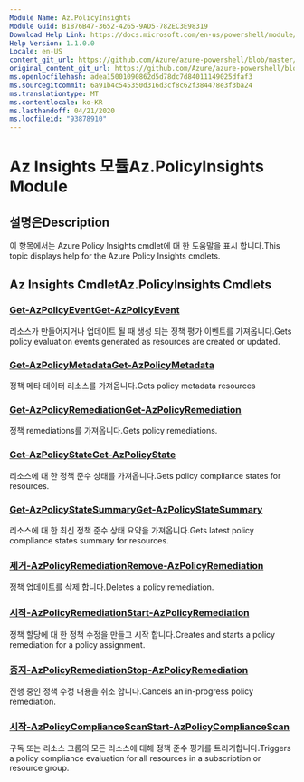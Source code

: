 ```yaml
---
Module Name: Az.PolicyInsights
Module Guid: B1876B47-3652-4265-9AD5-782EC3E98319
Download Help Link: https://docs.microsoft.com/en-us/powershell/module/az.policyinsights
Help Version: 1.1.0.0
Locale: en-US
content_git_url: https://github.com/Azure/azure-powershell/blob/master/src/PolicyInsights/PolicyInsights/help/Az.PolicyInsights.md
original_content_git_url: https://github.com/Azure/azure-powershell/blob/master/src/PolicyInsights/PolicyInsights/help/Az.PolicyInsights.md
ms.openlocfilehash: adea15001090862d5d78dc7d84011149025dfaf3
ms.sourcegitcommit: 6a91b4c545350d316d3cf8c62f384478e3f3ba24
ms.translationtype: MT
ms.contentlocale: ko-KR
ms.lasthandoff: 04/21/2020
ms.locfileid: "93878910"
---
```

# <span data-ttu-id="9f324-101">Az Insights 모듈</span><span class="sxs-lookup"><span data-stu-id="9f324-101">Az.PolicyInsights Module</span></span>
## <span data-ttu-id="9f324-102">설명은</span><span class="sxs-lookup"><span data-stu-id="9f324-102">Description</span></span>
<span data-ttu-id="9f324-103">이 항목에서는 Azure Policy Insights cmdlet에 대 한 도움말을 표시 합니다.</span><span class="sxs-lookup"><span data-stu-id="9f324-103">This topic displays help for the Azure Policy Insights cmdlets.</span></span>

## <span data-ttu-id="9f324-104">Az Insights Cmdlet</span><span class="sxs-lookup"><span data-stu-id="9f324-104">Az.PolicyInsights Cmdlets</span></span>
### [<span data-ttu-id="9f324-105">Get-AzPolicyEvent</span><span class="sxs-lookup"><span data-stu-id="9f324-105">Get-AzPolicyEvent</span></span>](Get-AzPolicyEvent.md)
<span data-ttu-id="9f324-106">리소스가 만들어지거나 업데이트 될 때 생성 되는 정책 평가 이벤트를 가져옵니다.</span><span class="sxs-lookup"><span data-stu-id="9f324-106">Gets policy evaluation events generated as resources are created or updated.</span></span>

### [<span data-ttu-id="9f324-107">Get-AzPolicyMetadata</span><span class="sxs-lookup"><span data-stu-id="9f324-107">Get-AzPolicyMetadata</span></span>](Get-AzPolicyMetadata.md)
<span data-ttu-id="9f324-108">정책 메타 데이터 리소스를 가져옵니다.</span><span class="sxs-lookup"><span data-stu-id="9f324-108">Gets policy metadata resources</span></span>

### [<span data-ttu-id="9f324-109">Get-AzPolicyRemediation</span><span class="sxs-lookup"><span data-stu-id="9f324-109">Get-AzPolicyRemediation</span></span>](Get-AzPolicyRemediation.md)
<span data-ttu-id="9f324-110">정책 remediations를 가져옵니다.</span><span class="sxs-lookup"><span data-stu-id="9f324-110">Gets policy remediations.</span></span>

### [<span data-ttu-id="9f324-111">Get-AzPolicyState</span><span class="sxs-lookup"><span data-stu-id="9f324-111">Get-AzPolicyState</span></span>](Get-AzPolicyState.md)
<span data-ttu-id="9f324-112">리소스에 대 한 정책 준수 상태를 가져옵니다.</span><span class="sxs-lookup"><span data-stu-id="9f324-112">Gets policy compliance states for resources.</span></span>

### [<span data-ttu-id="9f324-113">Get-AzPolicyStateSummary</span><span class="sxs-lookup"><span data-stu-id="9f324-113">Get-AzPolicyStateSummary</span></span>](Get-AzPolicyStateSummary.md)
<span data-ttu-id="9f324-114">리소스에 대 한 최신 정책 준수 상태 요약을 가져옵니다.</span><span class="sxs-lookup"><span data-stu-id="9f324-114">Gets latest policy compliance states summary for resources.</span></span>

### [<span data-ttu-id="9f324-115">제거-AzPolicyRemediation</span><span class="sxs-lookup"><span data-stu-id="9f324-115">Remove-AzPolicyRemediation</span></span>](Remove-AzPolicyRemediation.md)
<span data-ttu-id="9f324-116">정책 업데이트를 삭제 합니다.</span><span class="sxs-lookup"><span data-stu-id="9f324-116">Deletes a policy remediation.</span></span>

### [<span data-ttu-id="9f324-117">시작-AzPolicyRemediation</span><span class="sxs-lookup"><span data-stu-id="9f324-117">Start-AzPolicyRemediation</span></span>](Start-AzPolicyRemediation.md)
<span data-ttu-id="9f324-118">정책 할당에 대 한 정책 수정을 만들고 시작 합니다.</span><span class="sxs-lookup"><span data-stu-id="9f324-118">Creates and starts a policy remediation for a policy assignment.</span></span>

### [<span data-ttu-id="9f324-119">중지-AzPolicyRemediation</span><span class="sxs-lookup"><span data-stu-id="9f324-119">Stop-AzPolicyRemediation</span></span>](Stop-AzPolicyRemediation.md)
<span data-ttu-id="9f324-120">진행 중인 정책 수정 내용을 취소 합니다.</span><span class="sxs-lookup"><span data-stu-id="9f324-120">Cancels an in-progress policy remediation.</span></span>

### [<span data-ttu-id="9f324-121">시작-AzPolicyComplianceScan</span><span class="sxs-lookup"><span data-stu-id="9f324-121">Start-AzPolicyComplianceScan</span></span>](Start-AzPolicyComplianceScan.md)
<span data-ttu-id="9f324-122">구독 또는 리소스 그룹의 모든 리소스에 대해 정책 준수 평가를 트리거합니다.</span><span class="sxs-lookup"><span data-stu-id="9f324-122">Triggers a policy compliance evaluation for all resources in a subscription or resource group.</span></span>

